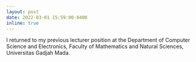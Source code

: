 ```yaml
---
layout: post
date: 2022-03-01 15:59:00-0400
inline: true
---
```


I returned to my previous lecturer position at the Department of Computer Science and Electronics, Faculty of Mathematics and Natural Sciences, Universitas Gadjah Mada.
